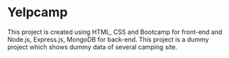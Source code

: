 # Yelpcamp
This project is created using HTML, CSS and Bootcamp for front-end and Node.js, Express.js, MongoDB for back-end.
This project is a dummy project which shows dummy data of several camping site.
